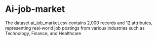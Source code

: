 # Ai-job-market
The dataset ai_job_market.csv contains 2,000 records and 12 attributes, representing real-world job postings from various industries such as Technology, Finance, and Healthcare
